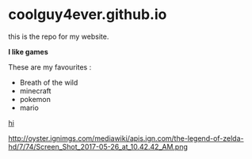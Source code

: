 # coolguy4ever.github.io
this is the repo for my website.

**I like games**

These are my favourites :

- Breath of the wild
- minecraft
- pokemon
- mario

[hi](https://www.swarmee.net/muffins/)

http://oyster.ignimgs.com/mediawiki/apis.ign.com/the-legend-of-zelda-hd/7/74/Screen_Shot_2017-05-26_at_10.42.42_AM.png
 

